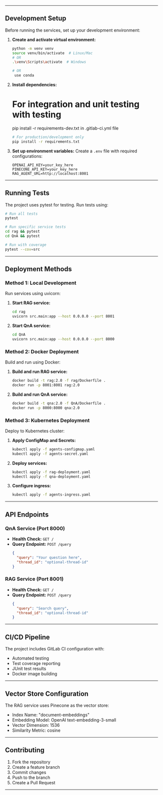 
---

## Development Setup
Before running the services, set up your development environment:

1. **Create and activate virtual environment:**
   ```bash
   python -m venv venv
   source venv/bin/activate  # Linux/Mac
   # OR
   .\venv\Scripts\activate  # Windows

   # OR
    use conda
   ```

2. **Install dependencies:**
   # For integration and unit testing with testing
   pip install -r requirements-dev.txt in .gitlab-ci.yml file
   
   ```bash
   # For production/development only
   pip install -r requirements.txt
   ```

4. **Set up environment variables:**
   Create a `.env` file with required configurations:
   ```env
   OPENAI_API_KEY=your_key_here
   PINECONE_API_KEY=your_key_here
   RAG_AGENT_URL=http://localhost:8001
   ```

---

## Running Tests
The project uses pytest for testing. Run tests using:

```bash
# Run all tests
pytest

# Run specific service tests
cd rag && pytest
cd QnA && pytest

# Run with coverage
pytest --cov=src
```

---

## Deployment Methods

### Method 1: Local Development
Run services using uvicorn:

1. **Start RAG service:**
   ```bash
   cd rag
   uvicorn src.main:app --host 0.0.0.0 --port 8001
   ```

2. **Start QnA service:**
   ```bash
   cd QnA
   uvicorn src.main:app --host 0.0.0.0 --port 8000
   ```

### Method 2: Docker Deployment
Build and run using Docker:

1. **Build and run RAG service:**
   ```bash
   docker build -t rag:2.0 -f rag/Dockerfile .
   docker run -p 8001:8001 rag:2.0
   ```

2. **Build and run QnA service:**
   ```bash
   docker build -t qna:2.0 -f QnA/Dockerfile .
   docker run -p 8000:8000 qna:2.0
   ```

### Method 3: Kubernetes Deployment
Deploy to Kubernetes cluster:

1. **Apply ConfigMap and Secrets:**
   ```bash
   kubectl apply -f agents-configmap.yaml
   kubectl apply -f agents-secret.yaml
   ```

2. **Deploy services:**
   ```bash
   kubectl apply -f rag-deployment.yaml
   kubectl apply -f qna-deployment.yaml
   ```

3. **Configure ingress:**
   ```bash
   kubectl apply -f agents-ingress.yaml
   ```

---

## API Endpoints

### QnA Service (Port 8000)
- **Health Check:** `GET /`
- **Query Endpoint:** `POST /query`
  ```json
  {
    "query": "Your question here",
    "thread_id": "optional-thread-id"
  }
  ```

### RAG Service (Port 8001)
- **Health Check:** `GET /`
- **Query Endpoint:** `POST /query`
  ```json
  {
    "query": "Search query",
    "thread_id": "optional-thread-id"
  }
  ```

---

## CI/CD Pipeline
The project includes GitLab CI configuration with:
- Automated testing
- Test coverage reporting
- JUnit test results
- Docker image building

---

## Vector Store Configuration
The RAG service uses Pinecone as the vector store:
- Index Name: "document-embeddings"
- Embedding Model: OpenAI text-embedding-3-small
- Vector Dimension: 1536
- Similarity Metric: cosine

---

## Contributing
1. Fork the repository
2. Create a feature branch
3. Commit changes
4. Push to the branch
5. Create a Pull Request

---
